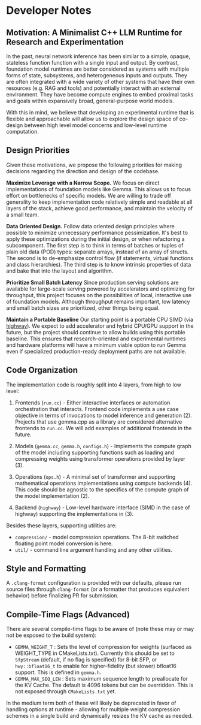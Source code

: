 # Developer Notes

## Motivation: A Minimalist C++ LLM Runtime for Research and Experimentation

In the past, neural network inference has been similar to a simple, opaque,
stateless function function with a single input and output. By contrast,
foundation model runtimes are better considered as systems with multiple forms
of state, subsystems, and heterogeneous inputs and outputs. They are often
integrated with a wide variety of other systems that have their own resources
(e.g. RAG and tools) and potentially interact with an external environment. They
have become compute engines to embed proximal tasks and goals within expansively
broad, general-purpose world models.

With this in mind, we believe that developing an experimental runtime that is
flexible and approachable will allow us to explore the design space of co-design
between high level model concerns and low-level runtime computation.

## Design Priorities

Given these motivations, we propose the following priorities for
making decisions regarding the direction and design of the codebase.

**Maximize Leverage with a Narrow Scope.** We focus on direct implementations of
foundation models like Gemma. This allows us to focus effort on bottlenecks of
specific models. We are willing to trade off generality to keep implementation
code relatively simple and readable at all layers of the stack, achieve good
performance, and maintain the velocity of a small team.

**Data Oriented Design.** Follow data oriented design principles where possible
to minimize unnecessary performance pessimization. It's best to apply these
optimizations during the initial design, or when refactoring a subcomponent. The
first step is to think in terms of batches or tuples of plain old data (POD)
types: separate arrays, instead of an array of structs. The second is to
de-emphasize control flow (if statements, virtual functions and class
hierarchies). The third step is to know intrinsic properties of data and bake
that into the layout and algorithm.

**Prioritize Small Batch Latency** Since production serving solutions are
available for large-scale serving powered by accelerators and optimizing for
throughput, this project focuses on the possibilities of local, interactive use
of foundation models. Although throughput remains important, low latency and
small batch sizes are prioritized, other things being equal.

**Maintain a Portable Baseline** Our starting point is a portable CPU SIMD (via
[highway](https://github.com/google/highway)). We expect to add accelerator and
hybrid CPU/GPU support in the future, but the project should continue to allow
builds using this portable baseline. This ensures that research-oriented and
experimental runtimes and hardware platforms will have a minimum viable option
to run Gemma even if specialized production-ready deployment paths are not
available.

## Code Organization

The implementation code is roughly split into 4 layers, from high to low level:

1.  Frontends (`run.cc`) - Either interactive interfaces or automation
    orchestration that interacts. Frontend code implements a use case objective
    in terms of invocations to model inference and generation (2). Projects that
    use gemma.cpp as a library are considered alternative frontends to `run.cc`.
    We will add examples of additional frontends in the future.

2.  Models (`gemma.cc`, `gemma.h`, `configs.h`) - Implements the compute graph
    of the model including supporting functions such as loading and compressing
    weights using transformer operations provided by layer (3).

3.  Operations (`ops.h`) - A minimal set of transformer and supporting
    mathematical operations implementations using compute backends (4). This
    code should be agnostic to the specifics of the compute graph of the model
    implementation (2).

4.  Backend (`highway`) - Low-level hardware interface (SIMD in the case of
    highway) supporting the implementations in (3).

Besides these layers, supporting utilities are:

- `compression/` - model compression operations. The 8-bit switched floating
  point model conversion is here.
- `util/` - command line argument handling and any other utilities.

## Style and Formatting

A `.clang-format` configuration is provided with our defaults, please run source
files through `clang-format` (or a formatter that produces equivalent behavior)
before finalizing PR for submission.

## Compile-Time Flags (Advanced)

There are several compile-time flags to be aware of (note these may or may not
be exposed to the build system):

- `GEMMA_WEIGHT_T` : Sets the level of compression for weights (surfaced as
  WEIGHT_TYPE in CMakeLists.txt). Currently this should be set to `SfpStream`
  (default, if no flag is specified) for 8-bit SFP, or `hwy::bfloat16_t` to
  enable for higher-fidelity (but slower) bfloat16 support. This is defined in
  `gemma.h`.
- `GEMMA_MAX_SEQ_LEN` : Sets maximum sequence length to preallocate for the KV
  Cache. The default is 4096 tokens but can be overridden. This is not exposed
  through `CMakeLists.txt` yet.

In the medium term both of these will likely be deprecated in favor of handling
options at runtime - allowing for multiple weight compression schemes in a single
build and dynamically resizes the KV cache as needed.
